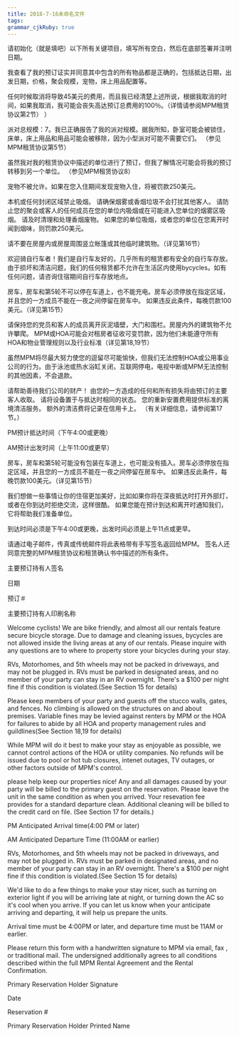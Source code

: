 ```yaml
---
title: 2018-7-16未命名文件 
tags: 
grammar_cjkRuby: true
---
```

请初始化（就是填吧）以下所有关键项目，填写所有空白，然后在底部签署并注明日期。

我查看了我的预订证实并同意其中包含的所有物品都是正确的，包括抵达日期，出发日期，价格，聚会规模，宠物，床上用品配置等。

任何时候取消将导致45美元的费用，而且我已经清楚上述所说，根据我取消的时间，如果我取消，我可能会丧失高达预订总费用的100％。（详情请参阅MPM租赁协议第2节） ）

派对总规模：7。我已正确报告了我的派对规模。据我所知，卧室可能会被锁住，床单，床上用品和用品可能会被移除，因为小型派对可能不需要它们。 （参见MPM租赁协议第5节）

虽然我对我的租赁协议中描述的单位进行了预订，但我了解情况可能会将我的预订转移到另一个单位。 （参见MPM租赁协议8）

宠物不被允许。如果在您入住期间发现宠物入住，将被罚款250美元。

本机或任何封闭区域禁止吸烟。 请确保烟雾或香烟垃圾不会打扰其他客人。 请防止您的聚会或客人的任何成员在您的单位内吸烟或在可能进入您单位的烟雾区吸烟。 请及时清理和处理香烟废物。 如果您的单位吸烟，或者您的单位在您离开时闻到烟味，则罚款250美元。

请不要在房屋内或房屋周围竖立帐篷或其他临时建筑物。（详见第16节）

欢迎骑自行车者！我们是自行车友好的，几乎所有的租赁都有安全的自行车存放。由于损坏和清洁问题，我们的任何租赁都不允许在生活区内使用bycycles。如有任何问题，请咨询住宿期间自行车存放地点。

房车，房车和第5轮不可以停在车道上，也不能充电。房车必须停放在指定区域，并且您的一方成员不能在一夜之间停留在房车中。 如果违反此条件，每晚罚款100美元。（详见第15节）

请保持您的党员和客人的成员离开灰泥墙壁，大门和围栏。房屋内外的建筑物不允许攀爬。 MPM或HOA可能会对租房者征收可变罚款，因为他们未能遵守所有HOA和物业管理规则以及行业标准（详见第18,19节）

虽然MPM将尽最大努力使您的逗留尽可能愉快，但我们无法控制HOA或公用事业公司的行为。由于泳池或热水浴缸关闭，互联网停电，电视中断或MPM无法控制的其他因素，不会退款。

请帮助善待我们公司的财产！ 由您的一方造成的任何和所有损失将由预订的主要客人收取。 请将设备置于与抵达时相同的状态。 您的重新安置费用提供标准的离境清洁服务。 额外的清洁费将记录在信用卡上。 （有关详细信息，请参阅第17节。）

PM预计抵达时间（下午4:00或更晚）

AM预计出发时间（上午11:00或更早）

房车，房车和第5轮可能没有包装在车道上，也可能没有插入。房车必须停放在指定区域，并且您的一方成员不能在一夜之间停留在房车中。 如果违反此条件，每晚罚款100美元。（详见第15节）

我们想做一些事情让你的住宿更加美好，比如如果你将在深夜抵达时打开外部灯，或者在你到达时拒绝交流，这样很酷。 如果您能在预计到达和离开时通知我们，它将帮助我们准备单位。

到达时间必须是下午4:00或更晚，出发时间必须是上午11点或更早。

请通过电子邮件，传真或传统邮件将此表格带有手写签名返回给MPM。 签名人还同意完整的MPM租赁协议和租赁确认书中描述的所有条件。

主要预订持有人签名

日期

预订＃

主要预订持有人印刷名称

Welcome cyclists! We are bike friendly, and almost all our rentals feature secure bicycle storage. Due to damage and cleaning issues, bycycles are not allowed inside the living areas at any of our rentals. Please inquire with any questions are to where to property store your bicycles during your stay.

RVs, Motorhomes, and 5th wheels may not be packed in driveways, and may not be plugged in. RVs must be parked in designated areas, and no member of your party can stay in an RV overnight. There's a $100 per night fine if this condition is violated.(See Section 15 for details)

Please keep members of your party and guests off the stucco walls, gates, and fences. No climbing is allowed on the structures on and about premises. Variable fines may be levied against  renters by MPM or the HOA for failures to abide by all HOA and property management rules and guildlines(See Section 18,19 for details)

While MPM will do it best to make your stay as enjoyable as possible, we cannot control actions of the HOA or utility companies. No refunds will be issued due to pool or hot tub closures, intenet outages, TV outages, or other factors outside of MPM's control.

please help keep our properties nice! Any and all damages caused by your party will be billed to the primary guest on the reservation. Please leave the unit in the same condition as when you arrived. Your resevation fee provides for a standard departure clean. Additional cleaning will be billed to the credit card on file. (See Section 17 for details.)

PM Anticipated Arrival time(4:00 PM or later) 

AM Anticipated Departure Time (11:00AM or earlier)


RVs, Motorhomes, and 5th wheels may not be packed in driveways, and may not be plugged in. RVs must be parked in designated areas, and no member of your party can stay in an RV overnight. There's a $100 per night fine if this condition is violated.(See Section 15 for details)


We'd like to do a few things to make your stay nicer, such as turning on exterior light if you will be arriving late at night, or turning down the AC so it's cool when you arrive. If you can let us know when your anticipate arriving and departing, it will help us prepare the units. 

Arrival time must be 4:00PM or later, and departure time must be 11AM or earlier.

Please return this form with a handwritten signature to MPM via email, fax , or traditional mail. The undersigned additionally agrees to all conditions described within the full MPM Rental Agreement and the Rental Confirmation.

Primary Reservation Holder Signature 

Date

Reservation #

Primary Reservation Holder Printed Name